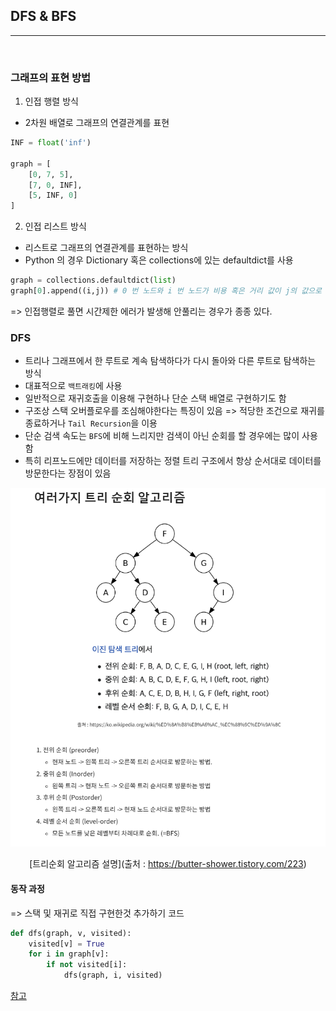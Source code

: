 ## DFS & BFS 

---------------------

<br />

### 그래프의 표현 방법

1. 인접 행렬 방식 
- 2차원 배열로 그래프의 연결관계를 표현

```python
INF = float('inf')

graph = [
    [0, 7, 5],
    [7, 0, INF],
    [5, INF, 0]
]
```

2. 인접 리스트 방식
- 리스트로 그래프의 연결관계를 표현하는 방식 
- Python 의 경우 Dictionary 혹은 collections에 있는 defaultdict를 사용
```python
graph = collections.defaultdict(list)
graph[0].append((i,j)) # 0 번 노드와 i 번 노드가 비용 혹은 거리 값이 j의 값으로 연결되어 있음.
```

=>  인접행렬로 풀면 시간제한 에러가 발생해 안풀리는 경우가 종종 있다.

### DFS

- 트리나 그래프에서 한 루트로 계속 탐색하다가 다시 돌아와 다른 루트로 탐색하는 방식
- 대표적으로 `백트래킹`에 사용 
- 일반적으로 재귀호출을 이용해 구현하나 단순 스택 배열로 구현하기도 함
- 구조상 스택 오버플로우를 조심해야한다는 특징이 있음 => 적당한 조건으로 재귀를 종료하거나 `Tail Recursion`을 이용
- 단순 검색 속도는 `BFS`에 비해 느리지만 검색이 아닌 순회를 할 경우에는 많이 사용함
- 특히 리프노드에만 데이터를 저장하는 정렬 트리 구조에서 항상 순서대로 데이터를 방문한다는 장점이 있음

<span align="center">

![트리순회 알고리즘](images/tree_circuit.PNG)

[트리순회 알고리즘 설명](출처 : https://butter-shower.tistory.com/223)

</span>

#### 동작 과정 

=> 스택 및 재귀로 직접 구현한것 추가하기 코드 


```python
def dfs(graph, v, visited):
    visited[v] = True
    for i in graph[v]:
        if not visited[i]:
            dfs(graph, i, visited)
```

[참고](https://butter-shower.tistory.com/223)